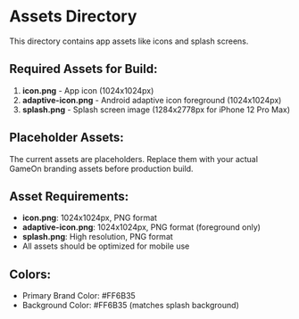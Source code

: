# Assets Directory

This directory contains app assets like icons and splash screens.

## Required Assets for Build:

1. **icon.png** - App icon (1024x1024px)
2. **adaptive-icon.png** - Android adaptive icon foreground (1024x1024px)
3. **splash.png** - Splash screen image (1284x2778px for iPhone 12 Pro Max)

## Placeholder Assets:

The current assets are placeholders. Replace them with your actual GameOn branding assets before production build.

## Asset Requirements:

- **icon.png**: 1024x1024px, PNG format
- **adaptive-icon.png**: 1024x1024px, PNG format (foreground only)
- **splash.png**: High resolution, PNG format
- All assets should be optimized for mobile use

## Colors:

- Primary Brand Color: #FF6B35
- Background Color: #FF6B35 (matches splash background)